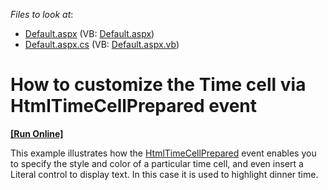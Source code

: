 <!-- default file list -->
*Files to look at*:

* [Default.aspx](./CS/WebSite/Default.aspx) (VB: [Default.aspx](./VB/WebSite/Default.aspx))
* [Default.aspx.cs](./CS/WebSite/Default.aspx.cs) (VB: [Default.aspx.vb](./VB/WebSite/Default.aspx.vb))
<!-- default file list end -->
# How to customize the Time cell via HtmlTimeCellPrepared event
<!-- run online -->
**[[Run Online]](https://codecentral.devexpress.com/e1102/)**
<!-- run online end -->


<p>This example illustrates how the <a href="http://documentation.devexpress.com/#AspNet/DevExpressWebASPxSchedulerASPxScheduler_HtmlTimeCellPreparedtopic">HtmlTimeCellPrepared</a> event enables you to specify the style and color of a particular time cell, and even insert a Literal control to display text. In this case it is used to highlight dinner time.</p>

<br/>


